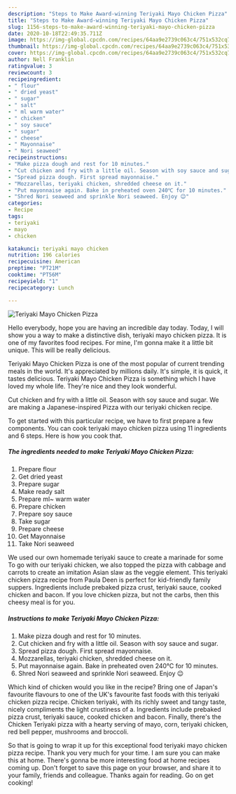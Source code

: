 ```yaml
---
description: "Steps to Make Award-winning Teriyaki Mayo Chicken Pizza"
title: "Steps to Make Award-winning Teriyaki Mayo Chicken Pizza"
slug: 1156-steps-to-make-award-winning-teriyaki-mayo-chicken-pizza
date: 2020-10-18T22:49:35.711Z
image: https://img-global.cpcdn.com/recipes/64aa9e2739c063c4/751x532cq70/teriyaki-mayo-chicken-pizza-recipe-main-photo.jpg
thumbnail: https://img-global.cpcdn.com/recipes/64aa9e2739c063c4/751x532cq70/teriyaki-mayo-chicken-pizza-recipe-main-photo.jpg
cover: https://img-global.cpcdn.com/recipes/64aa9e2739c063c4/751x532cq70/teriyaki-mayo-chicken-pizza-recipe-main-photo.jpg
author: Nell Franklin
ratingvalue: 3
reviewcount: 3
recipeingredient:
- " flour"
- " dried yeast"
- " sugar"
- " salt"
- " ml warm water"
- " chicken"
- " soy sauce"
- " sugar"
- " cheese"
- " Mayonnaise"
- " Nori seaweed"
recipeinstructions:
- "Make pizza dough and rest for 10 minutes."
- "Cut chicken and fry with a little oil. Season with soy sauce and sugar."
- "Spread pizza dough. First spread mayonnaise."
- "Mozzarellas, teriyaki chicken, shredded cheese on it."
- "Put mayonnaise again. Bake in preheated oven 240℃ for 10 minutes."
- "Shred Nori seaweed and sprinkle Nori seaweed. Enjoy 😉"
categories:
- Recipe
tags:
- teriyaki
- mayo
- chicken

katakunci: teriyaki mayo chicken 
nutrition: 196 calories
recipecuisine: American
preptime: "PT21M"
cooktime: "PT56M"
recipeyield: "1"
recipecategory: Lunch

---
```



![Teriyaki Mayo Chicken Pizza](https://img-global.cpcdn.com/recipes/64aa9e2739c063c4/751x532cq70/teriyaki-mayo-chicken-pizza-recipe-main-photo.jpg)

Hello everybody, hope you are having an incredible day today. Today, I will show you a way to make a distinctive dish, teriyaki mayo chicken pizza. It is one of my favorites food recipes. For mine, I'm gonna make it a little bit unique. This will be really delicious.

Teriyaki Mayo Chicken Pizza is one of the most popular of current trending meals in the world. It's appreciated by millions daily. It's simple, it is quick, it tastes delicious. Teriyaki Mayo Chicken Pizza is something which I have loved my whole life. They're nice and they look wonderful.

Cut chicken and fry with a little oil. Season with soy sauce and sugar. We are making a Japanese-inspired Pizza with our teriyaki chicken recipe.


To get started with this particular recipe, we have to first prepare a few components. You can cook teriyaki mayo chicken pizza using 11 ingredients and 6 steps. Here is how you cook that.

<!--inarticleads1-->

##### The ingredients needed to make Teriyaki Mayo Chicken Pizza:

1. Prepare  flour
1. Get  dried yeast
1. Prepare  sugar
1. Make ready  salt
1. Prepare  ml~ warm water
1. Prepare  chicken
1. Prepare  soy sauce
1. Take  sugar
1. Prepare  cheese
1. Get  Mayonnaise
1. Take  Nori seaweed


We used our own homemade teriyaki sauce to create a marinade for some To go with our teriyaki chicken, we also topped the pizza with cabbage and carrots to create an imitation Asian slaw as the veggie element. This teriyaki chicken pizza recipe from Paula Deen is perfect for kid-friendly family suppers. Ingredients include prebaked pizza crust, teriyaki sauce, cooked chicken and bacon. If you love chicken pizza, but not the carbs, then this cheesy meal is for you. 

<!--inarticleads2-->

##### Instructions to make Teriyaki Mayo Chicken Pizza:

1. Make pizza dough and rest for 10 minutes.
1. Cut chicken and fry with a little oil. Season with soy sauce and sugar.
1. Spread pizza dough. First spread mayonnaise.
1. Mozzarellas, teriyaki chicken, shredded cheese on it.
1. Put mayonnaise again. Bake in preheated oven 240℃ for 10 minutes.
1. Shred Nori seaweed and sprinkle Nori seaweed. Enjoy 😉


Which kind of chicken would you like in the recipe? Bring one of Japan&#39;s favourite flavours to one of the UK&#39;s favourite fast foods with this teriyaki chicken pizza recipe. Chicken teriyaki, with its richly sweet and tangy taste, nicely compliments the light crustiness of a. Ingredients include prebaked pizza crust, teriyaki sauce, cooked chicken and bacon. Finally, there&#39;s the Chicken Teriyaki pizza with a hearty serving of mayo, corn, teriyaki chicken, red bell pepper, mushrooms and broccoli. 

So that is going to wrap it up for this exceptional food teriyaki mayo chicken pizza recipe. Thank you very much for your time. I am sure you can make this at home. There's gonna be more interesting food at home recipes coming up. Don't forget to save this page on your browser, and share it to your family, friends and colleague. Thanks again for reading. Go on get cooking!
